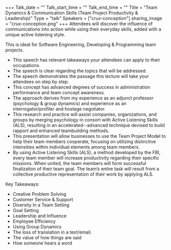 +++
Talk_date = ""
Talk_start_time = ""
Talk_end_time = ""
Title = "Team Dynamics & Communication Skills (Team Project Productivity & Leadership)"
Type = "talk"
Speakers = ["crux-conception"]
sharing_image = "crux-conception.png"
+++
Attendees will discover the influence of communications into action while using their everyday skills, added with a unique active listening style.

This is ideal for Software Engineering, Developing & Programming team projects.

- This speech has relevant takeaways your attendees can apply to their occupations.
- The speech is clear regarding the topics that will be addressed.
- The speech demonstrates the passage this lecture will take your attendees on step by step.
- This concept has advanced degrees of success in administration performance and team concept awareness.  
- The approach derives from my experience as an adjunct professor (psychology & group dynamics) and experience as an interrogator/profiler and hostage negotiator.
- This research and practice will assist companies, organizations, and groups by merging psychology in consort with Active Listening Skills (ALS), resulting in an accelerated--advanced technique devised to build rapport and enhanced teambuilding methods.
- This presentation will allow businesses to use the Team Project Model to help their team members cooperate, focusing on utilizing distinctive intensities within individual elements among team members. 
- By using Active Listening Skills (ALS), a method developed by the FBI, every team member will increase productivity regarding their specific missions.  When united, the team members will form successful finalization of their team goal.  The team’s entire task will result from a collective productive representation of their work by applying ALS.

Key Takeaways:

- Creative Problem Solving
- Customer Service & Support
- Diversity In a Team Setting
- Goal Setting
- Leadership and Influence
- Employee Efficiency
- Using Group Dynamics
- The loss of translation in a text/email.
- The value of how things are said
- How someone hears a word
